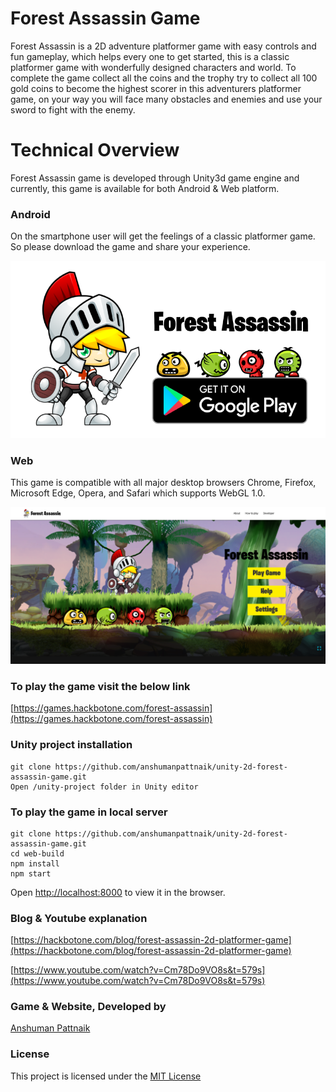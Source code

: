 # Forest Assassin Game
Forest Assassin is a 2D adventure platformer game with easy controls and fun gameplay, which helps every one to get started, this is a classic platformer game with wonderfully designed characters and world. To complete the game collect all the coins and the trophy try to collect all 100 gold coins to become the highest scorer in this adventurers platformer game, on your way you will face many obstacles and enemies and use your sword to fight with the enemy.

# Technical Overview
Forest Assassin game is developed through Unity3d game engine and currently, this game is available for both Android & Web platform.

### Android 

On the smartphone user will get the feelings of a classic platformer game. So please download the game and share your experience.

<p>
 <a href="https://play.google.com/store/apps/details?id=com.forestassassin"><img src="screenshots/GooglePlay.png" width="700"/></a>
</p>

### Web 
This game is compatible with all major desktop browsers Chrome, Firefox, Microsoft Edge, Opera, and Safari which supports WebGL 1.0. 
<p>
 <a href="https://games.hackbotone.com/forest-assassin"><img src="screenshots/main.png"/></a>
</p>

### To play the game visit the below link
[https://games.hackbotone.com/forest-assassin](https://games.hackbotone.com/forest-assassin)

### Unity project installation
``````````````````````````
git clone https://github.com/anshumanpattnaik/unity-2d-forest-assassin-game.git
Open /unity-project folder in Unity editor
``````````````````````````

### To play the game in local server
``````````````````````````
git clone https://github.com/anshumanpattnaik/unity-2d-forest-assassin-game.git
cd web-build 
npm install
npm start
``````````````````````````
Open [http://localhost:8000](http://localhost:8000) to view it in the browser.

### Blog & Youtube explanation
[https://hackbotone.com/blog/forest-assassin-2d-platformer-game](https://hackbotone.com/blog/forest-assassin-2d-platformer-game)

[https://www.youtube.com/watch?v=Cm78Do9VO8s&t=579s](https://www.youtube.com/watch?v=Cm78Do9VO8s&t=579s)

### Game & Website, Developed by
[Anshuman Pattnaik](https://www.linkedin.com/in/anshuman123/)

### License
This project is licensed under the [MIT License](LICENSE)
